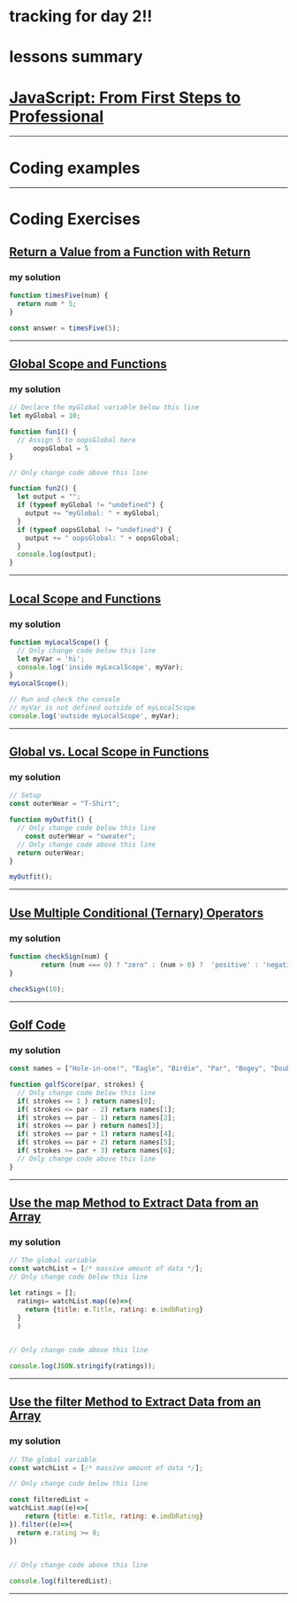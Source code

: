 # tracking for day 2!!


# lessons summary

# [JavaScript: From First Steps to Professional][js1]

---

# Coding examples

---

# Coding Exercises

## [Return a Value from a Function with Return][ex1]

### my solution

```js
function timesFive(num) {
  return num * 5;
}

const answer = timesFive(5);

```

---

## [Global Scope and Functions][ex2]

### my solution

```js
// Declare the myGlobal variable below this line
let myGlobal = 10;

function fun1() {
  // Assign 5 to oopsGlobal here
      oopsGlobal = 5  
}

// Only change code above this line

function fun2() {
  let output = "";
  if (typeof myGlobal != "undefined") {
    output += "myGlobal: " + myGlobal;
  }
  if (typeof oopsGlobal != "undefined") {
    output += " oopsGlobal: " + oopsGlobal;
  }
  console.log(output);
}

```

---


## [Local Scope and Functions][ex3]

### my solution

```js
function myLocalScope() {
  // Only change code below this line
  let myVar = 'hi';
  console.log('inside myLocalScope', myVar);
}
myLocalScope();

// Run and check the console
// myVar is not defined outside of myLocalScope
console.log('outside myLocalScope', myVar);

```

---

## [Global vs. Local Scope in Functions][ex4]

### my solution

```js
// Setup
const outerWear = "T-Shirt";

function myOutfit() {
  // Only change code below this line
    const outerWear = "sweater";
  // Only change code above this line
  return outerWear;
}

myOutfit();

```

---


## [Use Multiple Conditional (Ternary) Operators][ex5]

### my solution

```js
function checkSign(num) {
        return (num === 0) ? "zero" : (num > 0) ?  'positive' : 'negative'
}

checkSign(10);

```

---

## [Golf Code][ex6]

### my solution

```js
const names = ["Hole-in-one!", "Eagle", "Birdie", "Par", "Bogey", "Double Bogey", "Go Home!"];

function golfScore(par, strokes) {
  // Only change code below this line
  if( strokes == 1 ) return names[0];
  if( strokes <= par - 2) return names[1];
  if( strokes == par - 1) return names[2];
  if( strokes == par ) return names[3];
  if( strokes == par + 1) return names[4];
  if( strokes == par + 2) return names[5];
  if( strokes >= par + 3) return names[6];
  // Only change code above this line
}

```

---

## [Use the map Method to Extract Data from an Array ][ex7]

### my solution

```js
// The global variable
const watchList = [/* massive amount of data */];
// Only change code below this line

let ratings = [];
  ratings= watchList.map((e)=>{
    return {title: e.Title, rating: e.imdbRating}
  }
  )
 

// Only change code above this line

console.log(JSON.stringify(ratings));

```

---

## [Use the filter Method to Extract Data from an Array ][ex8]

### my solution

```js
// The global variable
const watchList = [/* massive amount of data */];

// Only change code below this line

const filteredList = 
watchList.map((e)=>{
    return {title: e.Title, rating: e.imdbRating}
}).filter((e)=>{
  return e.rating >= 8;
})
  

// Only change code above this line

console.log(filteredList);

```

---




[js1]: https://frontendmasters.com/courses/javascript-first-steps/

[ex1]: https://www.freecodecamp.org/learn/javascript-algorithms-and-data-structures/basic-javascript/return-a-value-from-a-function-with-return

[ex2]: https://www.freecodecamp.org/learn/javascript-algorithms-and-data-structures/basic-javascript/global-scope-and-functions

[ex3]: https://www.freecodecamp.org/learn/javascript-algorithms-and-data-structures/basic-javascript/local-scope-and-functions

[ex4]: https://www.freecodecamp.org/learn/javascript-algorithms-and-data-structures/basic-javascript/global-vs--local-scope-in-functions

[ex5]: https://www.freecodecamp.org/learn/javascript-algorithms-and-data-structures/basic-javascript/use-multiple-conditional-ternary-operators

[ex6]: https://www.freecodecamp.org/learn/javascript-algorithms-and-data-structures/basic-javascript/golf-code

[ex7]: https://www.freecodecamp.org/learn/javascript-algorithms-and-data-structures/functional-programming/use-the-map-method-to-extract-data-from-an-array

[ex8]: https://www.freecodecamp.org/learn/javascript-algorithms-and-data-structures/functional-programming/use-the-filter-method-to-extract-data-from-an-array